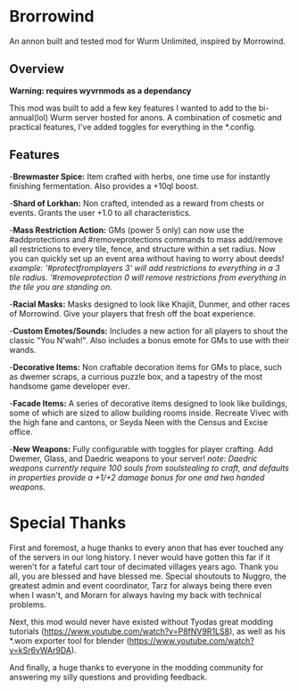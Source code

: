 # Brorrowind
An annon built and tested mod for Wurm Unlimited, inspired by Morrowind.

## Overview
**Warning: requires wyvrnmods as a dependancy**

This mod was built to add a few key features I wanted to add to the bi-annual(lol) Wurm server hosted for anons. A combination of cosmetic and practical features, I've added toggles for everything in the *.config.

## Features
-**Brewmaster Spice:** Item crafted with herbs, one time use for instantly finishing fermentation. Also provides a +10ql boost.

-**Shard of Lorkhan:** Non crafted, intended as a reward from chests or events. Grants the user +1.0 to all characteristics.

-**Mass Restriction Action:** GMs (power 5 only) can now use the #addprotections and #removeprotections commands to mass add/remove all restrictions to every tile, fence, and structure within a set radius. Now you can quickly set up an event area without having to worry about deeds!
*example: '#protectfromplayers 3' will add restrictions to everything in a 3 tile radius. '#removeprotection 0 will remove restrictions from everything in the tile you are standing on.*

-**Racial Masks:** Masks designed to look like Khajiit, Dunmer, and other races of Morrowind. Give your players that fresh off the boat experience.

-**Custom Emotes/Sounds:** Includes a new action for all players to shout the classic "You N'wah!". Also includes a bonus emote for GMs to use with their wands.

-**Decorative Items:** Non craftable decoration items for GMs to place, such as dwemer scraps, a currious puzzle box, and a tapestry of the most handsome game developer ever.

-**Facade Items:** A series of decorative items designed to look like buildings, some of which are sized to allow building rooms inside. Recreate Vivec with the high fane and cantons, or Seyda Neen with the Census and Excise office.

-**New Weapons:** Fully configurable with toggles for player crafting. Add Dwemer, Glass, and Daedric weapons to your server!
*note: Daedric weapons currently require 100 souls from soulstealing to craft, and defaults in properties provide a +1/+2 damage bonus for one and two handed weapons.*

# Special Thanks
First and foremost, a huge thanks to every anon that has ever touched any of the servers in our long history. I never would have gotten this far if it weren't for a fateful cart tour of decimated villages years ago. Thank you all, you are blessed and have blessed me.
Special shoutouts to Nuggro, the greatest admin and event coordinator, Tarz for always being there even when I wasn't, and Morarn for always having my back with technical problems.

Next, this mod would never have existed without Tyodas great modding tutorials (https://www.youtube.com/watch?v=P8fNV9R1LS8), as well as his *.wom exporter tool for blender (https://www.youtube.com/watch?v=kSr6vWAr9DA).

And finally, a huge thanks to everyone in the modding community for answering my silly questions and providing feedback.